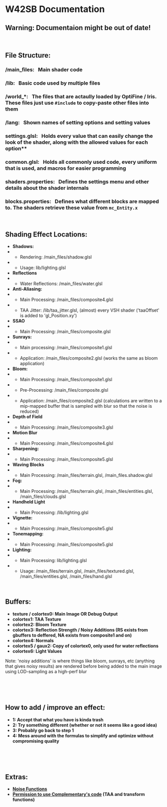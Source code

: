 # W42SB Documentation

## Warning: Documentaion might be out of date!

<br>

## File Structure:

### /main_files: &nbsp; Main shader code
### /lib: &nbsp; Basic code used by multiple files
### /world_*: &nbsp; The files that are actaully loaded by OptiFine / Iris. These files just use `#include` to copy-paste other files into them
### /lang: &nbsp; Shown names of setting options and setting values
### settings.glsl: &nbsp; Holds every value that can easily change the look of the shader, along with the allowed values for each option**
### common.glsl: &nbsp; Holds all commonly used code, every uniform that is used, and macros for easier programming
### shaders.properties: &nbsp; Defines the settings menu and other details about the shader internals
### blocks.properties: &nbsp; Defines what different blocks are mapped to. The shaders retrieve these value from `mc_Entity.x`

<br>

## Shading Effect Locations:

- **Shadows:**
- - Rendering:  /main_files/shadow.glsl
- - Usage:  lib/lighting.glsl
- **Reflections**
- - Water Reflections:  /main_files/water.glsl
- **Anti-Aliasing:**
- - Main Processing:  /main_files/composite4.glsl
- - TAA Jitter:  /lib/taa_jitter.glsl,  (almost) every VSH shader ('taaOffset' is added to 'gl_Position.xy')
- **SSAO**
- - Main Processing: /main_files/composite.glsl
- **Sunrays:**
- - Main processing:  /main_files/composite1.glsl
- - Application:  /main_files/composite2.glsl (works the same as bloom application)
- **Bloom:**
- - Main Processing:  /main_files/composite1.glsl
- - Pre-Processing:  /main_files/composite.glsl
- - Application:  /main_files/composite2.glsl (calculations are written to a mip-mapped buffer that is sampled with blur so that the noise is reduced)
- **Depth of Field**
- - Main Processing:  /main_files/composite3.glsl
- **Motion Blur**
- - Main Processing:  /main_files/composite4.glsl
- **Sharpening:**
- - Main Processing:  /main_files/composite5.glsl
- **Waving Blocks**
- - Main Processing:  /main_files/terrain.glsl,  /main_files.shadow.glsl
- **Fog:**
- - Main Processing:  /main_files/terrain.glsl,  /main_files/entities.glsl,  /main_files/clouds.glsl
- **Handheld Light**
- - Main Processing:  /lib/lighting.glsl
- **Vignette:**
- - Main Processing:  /main_files/composite5.glsl
- **Tonemapping:**
- - Main Processing:  /main_files/composite5.glsl
- **Lighting:**
- - Main Processing:  lib/lighting.glsl
- - Usage:  /main_files/terrain.glsl,  /main_files/textured.glsl,  /main_files/entities.glsl,  /main_files/hand.glsl

<br>

## Buffers:

- **texture / colortex0:  Main Image OR Debug Output** 
- **colortex1:  TAA Texture**
- **colortex2:  Bloom Texture**
- **colortex3:  Reflection Strength / Noisy Additions (RS exists from gbuffers to deffered, NA exists from composite1 and on)**
- **colortex4:  Normals**
- **colortex5 / gaux2:  Copy of colortex0, only used for water reflections**
- **colortex6:  Light Values**

Note: 'noisy additions' is where things like bloom, sunrays, etc (anything that gives noisy results) are rendered before being added to the main image using LOD-sampling as a high-perf blur

<br>
<br>
<br>

## How to add / improve an effect:

- **1: Accept that what you have is kinda trash**
- **2: Try something different (whether or not it seems like a good idea)**
- **3: Probably go back to step 1**
- **4: Mess around with the formulas to simplify and optimize without compromising quality**

<br>
<br>
<br>

## Extras:

- **[Noise Functions](https://gist.github.com/patriciogonzalezvivo/670c22f3966e662d2f83)**
- **[Permission to use Complementary's code](https://discord.com/channels/744189556768636941/744189557913681972/1135737539412643880) (TAA and transform functions)**
